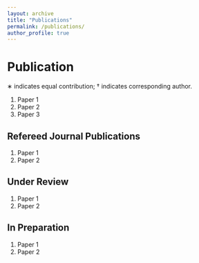 ```yaml
---
layout: archive
title: "Publications"
permalink: /publications/
author_profile: true
---
```


<!-- {% if author.googlescholar %}
  You can also find my articles on <u><a href="{{author.googlescholar}}">my Google Scholar profile</a>.</u>
{% endif %}

{% include base_path %}

{% for post in site.publications reversed %}
  {% include archive-single.html %}
{% endfor %} -->


# Publication
∗
  indicates equal contribution; † indicates corresponding author.
1. Paper 1
2. Paper 2
3. Paper 3


## Refereed Journal Publications
1. Paper 1
2. Paper 2

## Under Review
1. Paper 1
2. Paper 2

## In Preparation
1. Paper 1
2. Paper 2
